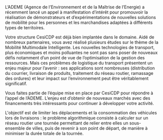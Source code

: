 L’ADEME (Agence de l’Environnement et de la Maîtrise de l’Energie) a récemment lancé un appel à manifestation d’intérêt pour promouvoir la réalisation de démonstrateurs et d’expérimentations de nouvelles solutions de mobilité pour les personnes et les marchandises adaptées à différents types de territoires.

Votre structure CesiCDP est déjà bien implantée dans le domaine. Aidé de nombreux partenaires, vous avez réalisé plusieurs études sur le thème de la Mobilité Multimodale Intelligente. Les nouvelles technologies de transport, plus économiques et moins polluantes ne sont pas sans poser de nouveaux défis notamment d’un point de vue de l’optimisation de la gestion des ressources. Mais ces problèmes de logistique du transport présentent un enjeu majeur pour l’avenir : ses applications sont nombreuses (distribution du courrier, livraison de produits, traitement du réseau routier, ramassage des ordures) et leur impact sur l’environnement peut être véritablement significatif.

Vous faites partie de l’équipe mise en place par CesiCDP pour répondre à l’appel de l’ADEME. L’enjeu est d’obtenir de nouveaux marchés avec des financements très intéressants pour continuer à développer votre activité.

L'objectif est de limiter les déplacements et la consommation des véhicules lors de livraisons : le problème algorithmique consiste à calculer sur un réseau routier une tournée permettant de relier entre elles un sous-ensemble de villes, puis de revenir à son point de départ, de manière à minimiser la durée totale de la tournée.
